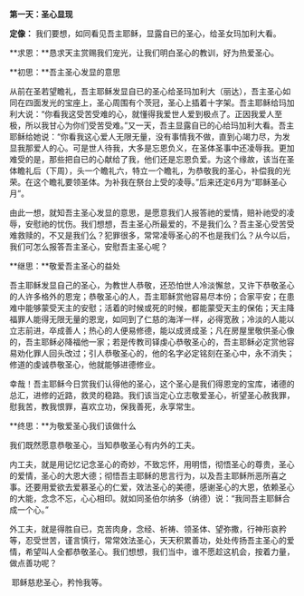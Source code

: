 **第一天：圣心显现**

**定像：** 我们要想，如同看见吾主耶稣，显露自已的圣心，给圣女玛加利大看。

**求恩：**恳求天主赏赐我们宠光，让我们明白圣心的教训，好为热爱圣心。

**初思：**吾主圣心发显的意思

从前在圣若望瞻礼，吾主耶稣发显自已的圣心给圣玛加利大（丽达），吾主圣心如同在四面发光的宝座上，圣心周围有个茨冠，圣心上插着十字架。吾主耶稣给玛加利大说：“你看我这受苦受难的心，就懂得我爱世人爱到极点了。正因我爱人至极，所以我甘心为你们受苦受难。”又一天，吾主显露自已的心给玛加利大看。吾主耶稣给她说：“你看我这心爱人无限无量，没有事情我不做，直到心竭力尽，为发显我那爱人的心。可是世人待我，大多是忘恩负义，在圣体圣事中还凌辱我。更加难受的是，那些把自已的心献给了我，他们还是忘恩负爱。为这个缘故，该当在圣体瞻礼后（下周），头一个瞻礼六，特立一个瞻礼，为恭敬我的圣心，补偿我的光荣。在这个瞻礼要领圣体。为补我在祭台上受的凌辱。”后来还定6月为“耶稣圣心月”。

由此一想，就知吾主圣心发显的意思，是愿意我们人报答祂的爱情，赔补祂受的凌辱，安慰祂的忧伤。我们想想，吾主圣心所最爱的，不是我们么？吾主圣心受苦受难救赎的，不又是我们么？犯罪很多，常常凌辱圣心的不也是我们么？从今以后，我们可怎么报答吾主圣心，安慰吾主圣心呢？

**继思：**敬爱吾主圣心的益处

吾主耶稣发显自己的圣心，为教世人恭敬，还恐怕世人冷淡懈怠，又许下恭敬圣心的人许多格外的恩宠；恭敬圣心的人，吾主耶稣赏他容易尽本份；合家平安；在患难中能够蒙受天主的安慰；活着的时候或死的时候，都能蒙受天主的保佑；天主降福罪人能得无限无量的恩宠，如同到了仁慈的海洋一样，必得宽赦；冷淡的人能以立志前进，卒成善人；热心的人便易修德，能以成贤成圣；凡在房屋里敬供圣心像的，吾主耶稣必降福他一家；若是传教司铎虔心恭敬圣心的，吾主耶稣必定赏他容易劝化罪人回头改过；引人恭敬圣心的，他的名字必定铭刻在圣心中，永不消失；修道的虔诚恭敬圣心，他就能够进德修业。

幸哉！吾主耶稣今日赏我们认得他的圣心，这个圣心是我们得恩宠的宝库，诸德的总汇，进修的近路，救灵的稳路。我们该当定心立志敬爱圣心，祈望圣心赦我罪，慰我苦，教我恨罪，喜欢立功，保我善死，永享常生。

**终思：**为敬爱圣心我们该做什么

我们既然愿意恭敬圣心，当知恭敬圣心有内外的工夫。

内工夫，就是用记忆记念圣心的奇妙，不致忘怀，用明悟，彻悟圣心的尊贵，圣心的爱情，圣心的大恩大德；彻悟吾主耶稣的思言行为，以及吾主耶稣所恶所喜之事。还要用爱欲去爱慕圣心的仁爱，效法圣心的美德，感谢圣心的大恩，依赖圣心的大能，念念不忘，心心相印。就如同圣伯尔纳多（纳德）说：“我同吾主耶稣合成一个心。”

外工夫，就是得胜自已，克苦肉身，念经、祈祷、领圣体、望弥撒，行神形哀矜等，忍受世苦，谨言慎行，常常效法圣心，天天积累善功，处处传扬吾主圣心的爱情，希望叫人全都恭敬圣心。我们想想，我们当中，谁不愿趁这机会，按着力量，做点善功呢？

 耶稣慈悲圣心，矜怜我等。